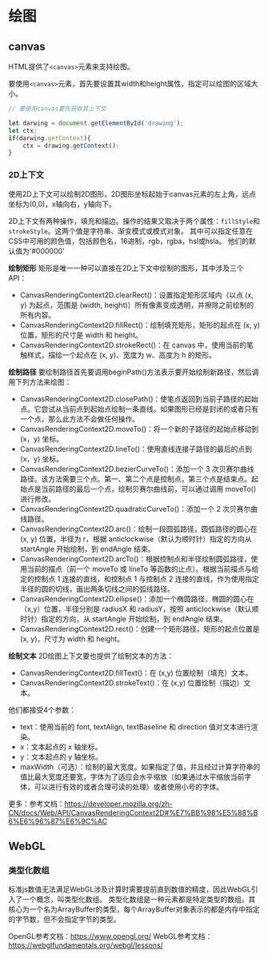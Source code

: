 # 绘图
## canvas
HTML提供了`<canvas>`元素来支持绘图。

要使用`<canvas>`元素，首先要设置其width和height属性，指定可以绘图的区域大小。

```js
// 要使用canvas要先获取其上下文

let darwing = document.getElementById('drawing');
let ctx;
if(darwing.getContext){
    ctx = drawing.getContext();
}
```

### 2D上下文
使用2D上下文可以绘制2D图形，2D图形坐标起始于canvas元素的左上角，远点坐标为(0,0)，x轴向右，y轴向下。

2D上下文有两种操作，填充和描边。操作的结果又取决于两个属性：`fillStyle`和`strokeStyle`。这两个值是字符串、渐变模式或模式对象。
其中可以指定任意在CSS中可用的颜色值，包括颜色名，16进制，rgb，rgba，hsl或hsla。 他们的默认值为'#000000'

**绘制矩形**
矩形是唯一一种可以直接在2D上下文中绘制的图形，其中涉及三个API：
- CanvasRenderingContext2D.clearRect()：设置指定矩形区域内（以点 (x, y) 为起点，范围是 (width, height)）所有像素变成透明，并擦除之前绘制的所有内容。 
- CanvasRenderingContext2D.fillRect()：绘制填充矩形，矩形的起点在 (x, y) 位置，矩形的尺寸是 width 和 height。 
- CanvasRenderingContext2D.strokeRect()：在 canvas 中，使用当前的笔触样式，描绘一个起点在 (x, y)、宽度为 w、高度为 h 的矩形。

**绘制路径**
要绘制路径首先要调用beginPath()方法表示要开始绘制新路径，然后调用下列方法来绘图：
- CanvasRenderingContext2D.closePath()：使笔点返回到当前子路径的起始点。它尝试从当前点到起始点绘制一条直线。如果图形已经是封闭的或者只有一个点，那么此方法不会做任何操作。 
- CanvasRenderingContext2D.moveTo()：将一个新的子路径的起始点移动到 (x，y) 坐标。 
- CanvasRenderingContext2D.lineTo()：使用直线连接子路径的最后的点到 (x，y) 坐标。 
- CanvasRenderingContext2D.bezierCurveTo()：添加一个 3 次贝赛尔曲线路径。该方法需要三个点。第一、第二个点是控制点，第三个点是结束点。起始点是当前路径的最后一个点，绘制贝赛尔曲线前，可以通过调用 moveTo() 进行修改。 
- CanvasRenderingContext2D.quadraticCurveTo()：添加一个 2 次贝赛尔曲线路径。 
- CanvasRenderingContext2D.arc()：绘制一段圆弧路径，圆弧路径的圆心在 (x, y) 位置，半径为 r，根据 anticlockwise（默认为顺时针）指定的方向从 startAngle 开始绘制，到 endAngle 结束。 
- CanvasRenderingContext2D.arcTo()：根据控制点和半径绘制圆弧路径，使用当前的描点（前一个 moveTo 或 lineTo 等函数的止点）。根据当前描点与给定的控制点 1 连接的直线，和控制点 1 与控制点 2 连接的直线，作为使用指定半径的圆的切线，画出两条切线之间的弧线路径。 
- CanvasRenderingContext2D.ellipse()：添加一个椭圆路径，椭圆的圆心在（x,y）位置，半径分别是 radiusX 和 radiusY，按照 anticlockwise（默认顺时针）指定的方向，从 startAngle 开始绘制，到 endAngle 结束。 
- CanvasRenderingContext2D.rect()：创建一个矩形路径，矩形的起点位置是 (x, y)，尺寸为 width 和 height。

**绘制文本**
2D绘图上下文要也提供了绘制文本的方法：
- CanvasRenderingContext2D.fillText()：在 (x,y) 位置绘制（填充）文本。 
- CanvasRenderingContext2D.strokeText()：在 (x,y) 位置绘制（描边）文本。

他们都接受4个参数：
- text：使用当前的 font, textAlign, textBaseline 和 direction 值对文本进行渲染。 
- x：文本起点的 x 轴坐标。 
- y：文本起点的 y 轴坐标。 
- maxWidth（可选）：绘制的最大宽度。如果指定了值，并且经过计算字符串的值比最大宽度还要宽，字体为了适应会水平缩放（如果通过水平缩放当前字体，可以进行有效的或者合理可读的处理）或者使用小号的字体。

更多：参考文档：https://developer.mozilla.org/zh-CN/docs/Web/API/CanvasRenderingContext2D#%E7%BB%98%E5%88%B6%E6%96%87%E6%9C%AC

## WebGL
### 类型化数组
标准js数值无法满足WebGL涉及计算时需要提前直到数值的精度，因此WebGL引入了一个概念，叫类型化数组。
类型化数组是一种元素都是特定类型的数组。其核心为一个名为ArrayBuffer的类型，每个ArrayBuffer对象表示的都是内存中指定的字节数，但不会指定字节的类型。

OpenGL参考文档：https://www.opengl.org/
WebGL参考文档：https://webglfundamentals.org/webgl/lessons/
